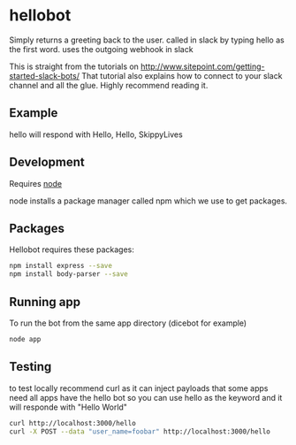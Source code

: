 # hellobot

Simply returns a greeting back to the user.
called in slack by typing hello as the first word. uses the outgoing webhook in slack

This is straight from the tutorials on http://www.sitepoint.com/getting-started-slack-bots/ 
That tutorial also explains how to connect to your slack channel and all the glue. Highly recommend reading it.

## Example ##

hello
will respond with Hello, <username>
Hello, SkippyLives

## Development ##

Requires [node](https://nodejs.org/)

node installs a package manager called npm which we use to get packages.

## Packages ##

Hellobot requires these packages: 

```bash
npm install express --save
npm install body-parser --save
```

## Running app ##

To run the bot from the same app directory (dicebot for example)

```bash
node app
```

## Testing ##

to test locally recommend curl as it can inject payloads that some apps need
all apps have the hello bot so you can use hello as the keyword and it will responde with "Hello World"


```bash
curl http://localhost:3000/hello
curl -X POST --data "user_name=foobar" http://localhost:3000/hello
```
